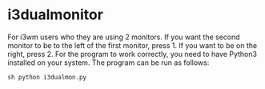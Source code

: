 # i3dualmonitor
For i3wm users who they are using 2 monitors.
If you want the second monitor to be to the left of the first monitor, press 1. If you want to be on the right, press 2.
For the program to work correctly, you need to have Python3 installed on your system.
The program can be run as follows:

```sh python i3dualmon.py```

